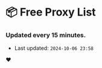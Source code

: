 # :package: Free Proxy List
### Updated every 15 minutes.

- Last updated: `2024-10-06 23:58`

:heart:
